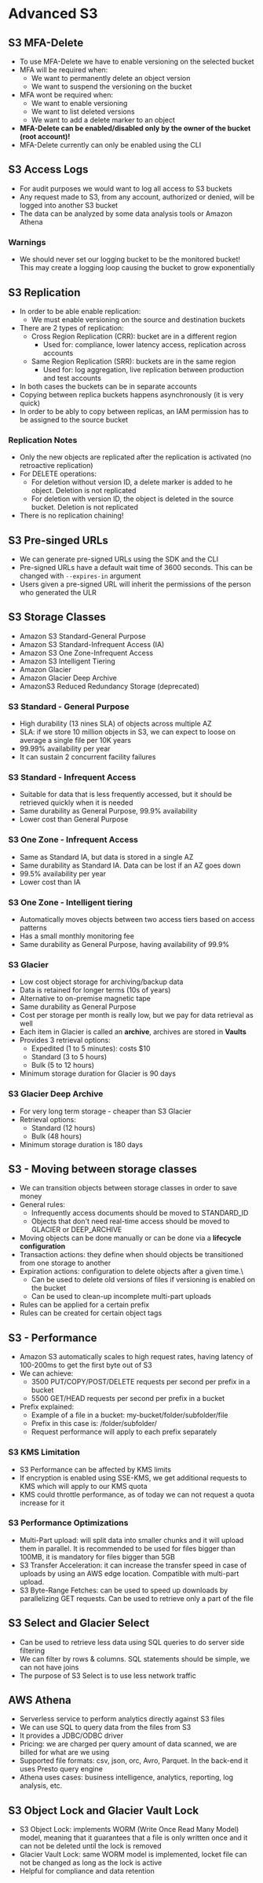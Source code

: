 # Advanced S3

## S3 MFA-Delete

- To use MFA-Delete we have to enable versioning on the selected bucket
- MFA will be required when:
    - We want to permanently delete an object version
    - We want to suspend the versioning on the bucket
- MFA wont be required when:
    - We want to enable versioning
    - We want to list deleted versions
    - We want to add a delete marker to an object
- **MFA-Delete can be enabled/disabled only by the owner of the bucket (root account)!**
- MFA-Delete currently can only be enabled using the CLI

## S3 Access Logs

- For audit purposes we would want to log all access to S3 buckets
- Any request made to S3, from any account, authorized or denied, will be logged into another S3 bucket
- The data can be analyzed by some data analysis tools or Amazon Athena

### Warnings

- We should never set our logging bucket to be the monitored bucket! This may create a logging loop causing the bucket to grow exponentially

## S3 Replication

- In order to be able enable replication:
    - We must enable versioning on the source and destination buckets
- There are 2 types of replication:
    - Cross Region Replication (CRR): bucket are in a different region
        - Used for: compliance, lower latency access, replication across accounts
    - Same Region Replication (SRR): buckets are in the same region
        - Used for: log aggregation, live replication between production and test accounts
- In both cases the buckets can be in separate accounts
- Copying between replica buckets happens asynchronously (it is very quick)
- In order to be ably to copy between replicas, an IAM permission has to be assigned to the source bucket

### Replication Notes

- Only the new objects are replicated after the replication is activated (no retroactive replication)
- For DELETE operations:
    - For deletion without version ID, a delete marker is added to he object. Deletion is not replicated
    - For deletion with version ID, the object is deleted in the source bucket. Deletion is not replicated
- There is no replication chaining!

## S3 Pre-singed URLs

- We can generate pre-signed URLs using the SDK and the CLI
- Pre-signed URLs have a default wait time of 3600 seconds. This can be changed with `--expires-in` argument
- Users given a pre-signed URL will inherit the permissions of the person who generated the ULR

## S3 Storage Classes

- Amazon S3 Standard-General Purpose
- Amazon S3 Standard-Infrequent Access (IA)
- Amazon S3 One Zone-Infrequent Access
- Amazon S3 Intelligent Tiering
- Amazon Glacier
- Amazon Glacier Deep Archive
- AmazonS3 Reduced Redundancy Storage (deprecated)

### S3 Standard - General Purpose

- High durability (13 nines SLA) of objects across multiple AZ
- SLA: if we store 10 million objects in S3, we can expect to loose on average a single file per 10K years
- 99.99% availability per year
- It can sustain 2 concurrent facility failures

### S3 Standard - Infrequent Access

- Suitable for data that is less frequently accessed, but it should be retrieved quickly when it is needed
- Same durability as General Purpose, 99.9% availability
- Lower cost than General Purpose

### S3 One Zone - Infrequent Access

- Same as Standard IA, but data is stored in a single AZ
- Same durability as Standard IA. Data can be lost if an AZ goes down
- 99.5% availability per year
- Lower cost than IA


### S3 One Zone - Intelligent tiering

- Automatically moves objects between two access tiers based on access patterns
- Has a small monthly monitoring fee
- Same durability as General Purpose, having availability of 99.9%

### S3 Glacier

- Low cost object storage for archiving/backup data
- Data is retained for longer terms (10s of years)
- Alternative to on-premise magnetic tape
- Same durability as General Purpose
- Cost per storage per month is really low, but we pay for data retrieval as well
- Each item in Glacier is called an **archive**, archives are stored in **Vaults**
- Provides 3 retrieval options:
    - Expedited (1 to 5 minutes): costs $10
    - Standard (3 to 5 hours)
    - Bulk (5 to 12 hours)
- Minimum storage duration for Glacier is 90 days

### S3 Glacier Deep Archive

- For very long term storage - cheaper than S3 Glacier
- Retrieval options:
    - Standard (12 hours)
    - Bulk (48 hours)
- Minimum storage duration is 180 days

## S3 - Moving between storage classes

- We can transition objects between storage classes in order to save money
- General rules:
    - Infrequently access documents should be moved to STANDARD_ID
    - Objects that don't need real-time access should be moved to GLACIER or DEEP_ARCHIVE
- Moving objects can be done manually or can be done via a **lifecycle configuration**
- Transaction actions: they define when should objects be transitioned from one storage to another
- Expiration actions: configuration to delete objects after a given time.\ 
    - Can be used to delete old versions of files if versioning is enabled on the bucket
    - Can be used to clean-up incomplete multi-part uploads
- Rules can be applied for a certain prefix
- Rules can be created for certain object tags

## S3 - Performance

- Amazon S3 automatically scales to high request rates, having latency of 100-200ms to get the first byte out of S3
- We can achieve:
    - 3500 PUT/COPY/POST/DELETE requests per second per prefix in a bucket
    - 5500 GET/HEAD requests per second per prefix in a bucket
- Prefix explained:
    - Example of a file in a bucket: my-bucket/folder/subfolder/file
    - Prefix in this case is: /folder/subfolder/
    - Request performance will apply to each prefix separately

### S3 KMS Limitation

- S3 Performance can be affected by KMS limits
- If encryption is enabled using SSE-KMS, we get additional requests to KMS which will apply to our KMS quota
- KMS could throttle performance, as of today we can not request a quota increase for it

### S3 Performance Optimizations

- Multi-Part upload: will split data into smaller chunks and it will upload them in parallel. It is recommended to be used for files bigger than 100MB, it is mandatory for files bigger than 5GB
- S3 Transfer Acceleration: it can increase the transfer speed in case of uploads by using an AWS edge location. Compatible with multi-part upload.
- S3 Byte-Range Fetches: can be used to speed up downloads by parallelizing GET requests. Can be used to retrieve only a part of the file

## S3 Select and Glacier Select

- Can be used to retrieve less data using SQL queries to do server side filtering
- We can filter by rows & columns. SQL statements should be simple, we can not have joins
- The purpose of S3 Select is to use less network traffic

## AWS Athena

- Serverless service to perform analytics directly against S3 files
- We can use SQL to query data from the files from S3
- It provides a JDBC/ODBC driver
- Pricing: we are charged per query amount of data scanned, we are billed for what are we using
- Supported file formats: csv, json, orc, Avro, Parquet. In the back-end it uses Presto query engine
- Athena uses cases: business intelligence, analytics, reporting, log analysis, etc.

## S3 Object Lock and Glacier Vault Lock

- S3 Object Lock: implements WORM (Write Once Read Many Model) model, meaning that it guarantees that a file is only written once and it can not be deleted until the lock is removed
- Glacier Vault Lock: same WORM model is implemented, locket file can not be changed as long as the lock is active
- Helpful for compliance and data retention